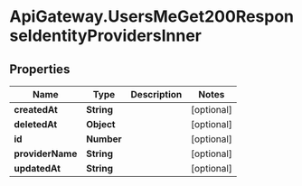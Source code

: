 # ApiGateway.UsersMeGet200ResponseIdentityProvidersInner

## Properties

Name | Type | Description | Notes
------------ | ------------- | ------------- | -------------
**createdAt** | **String** |  | [optional] 
**deletedAt** | **Object** |  | [optional] 
**id** | **Number** |  | [optional] 
**providerName** | **String** |  | [optional] 
**updatedAt** | **String** |  | [optional] 


